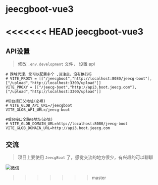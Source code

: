 # jeecgboot-vue3
<<<<<<< HEAD
jeecgboot-vue3
=======

## API设置

> 修改 `.env.development` 文件， 设置 api  

```shell
# 跨域代理，您可以配置多个 ,请注意，没有换行符
# VITE_PROXY = [["/jeecgboot","http://localhost:8080/jeecg-boot"],["/upload","http://localhost:3300/upload"]]
VITE_PROXY = [["/jeecg-boot","http://api3.boot.jeecg.com"],["/upload","http://localhost:3300/upload"]]

#后台接口父地址(必填)
# VITE_GLOB_API_URL=/jeecgboot
VITE_GLOB_API_URL=/jeecg-boot

#后台接口全路径地址(必填)
# VITE_GLOB_DOMAIN_URL=http://localhost:8080/jeecg-boot
VITE_GLOB_DOMAIN_URL=http://api3.boot.jeecg.com
```


## 交流

> 项目上要使用 `JeecgBoot` 了，感觉交流的地方很少，有兴趣的可以聊聊

![微信](https://gitcdn.xiaodongxier.com/image/20230621165319.jpeg)
>>>>>>> master
